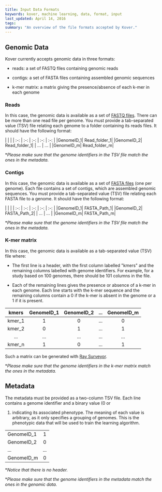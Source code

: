 ```yaml
---
title: Input Data Formats
keywords: kover, machine learning, data, format, input
last_updated: April 14, 2016
tags:
summary: "An overview of the file formats accepted by Kover."
---
```


## Genomic Data

Kover currently accepts genomic data in three formats:

* reads: a set of FASTQ files containing genomic reads

* contigs: a set of FASTA files containing assembled genomic sequences

* k-mer matrix: a matrix giving the presence/absence of each k-mer in each genome


### Reads

In this case, the genomic data is available as a set of [FASTQ files](https://en.wikipedia.org/wiki/FASTQ_format).
There can be more than one read file per genome.
You must provide a tab-separated value (TSV) file relating each genome to a folder containing its reads files.
It should have the following format:

| | |
| :-: | :-: | :-: | :-: | :-: |
|GenomeID_1| Read_folder_1|
|GenomeID_2| Read_folder_1|
| ...      | ... |
|GenomeID_m| Read_folder_m|

**Please make sure that the genome identifiers in the TSV file match the ones in the metadata.*


### Contigs

In this case, the genomic data is available as a set of [FASTA files](https://en.wikipedia.org/wiki/FASTA_format) (one per genome).
Each file contains a set of contigs, which are assembled genomic sequences. 
You must provide a tab-separated value (TSV) file relating each FASTA file to a genome.
It should have the following format:

| | |
| :-: | :-: | :-: | :-: | :-: |
|GenomeID_1| FASTA_Path_1|
|GenomeID_2| FASTA_Path_2|
| ...      | ... |
|GenomeID_m| FASTA_Path_m|

**Please make sure that the genome identifiers in the TSV file match the ones in the metadata.*


### K-mer matrix

In this case, the genomic data is available as a tab-separated value (TSV) file where:

* The first line is a header, with the first column labelled "kmers" and the remaining columns labelled with
genome identifiers. For example, for a study based on 100 genomes, there should be 101 columns in the file.

* Each of the remaining lines gives the presence or absence of a k-mer in each genome. Each line starts with the
k-mer sequence and the remaining columns contain a 0 if the k-mer is absent in the genome or a 1 if it is
present.

| kmers | GenomeID_1 | GenomeID_2 | ... | GenomeID_m |
| :-: | :-: | :-: | :-: | :-: |
| kmer_1 | 1 | 0 | ... | 0 |
| kmer_2 | 0 | 1 | ... | 1 |
| ... | ... | ... | ... | ... |
| kmer_n | 1 | 0 | ... | 1 |

Such a matrix can be generated with [Ray Surveyor](https://github.com/zorino/RaySurveyor-Tutorial).

**Please make sure that the genome identifiers in the k-mer matrix match the ones in the metadata.*


## Metadata

The metadata must be provided as a two-column TSV file. Each line contains a genome identifier and a binary value (0 or
1) indicating its associated phenotype. The meaning of each value is arbitrary, as it only specifies a grouping of
genomes. This is the phenotypic data that will be used to train the learning algorithm.

| | |
| --- | :-: |
| GenomeID_1 | 1 |
| GenomeID_2 | 0 |
| ... | ... |
| GenomeID_m | 0 |

**Notice that there is no header.*

**Please make sure that the genome identifiers in the metadata match the ones in the genomic data.*
